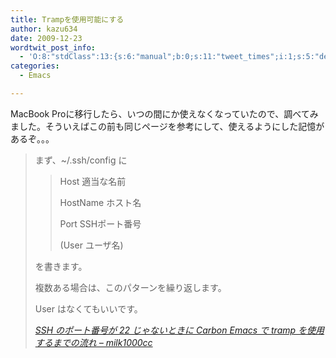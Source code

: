 ```yaml
---
title: Trampを使用可能にする
author: kazu634
date: 2009-12-23
wordtwit_post_info:
  - 'O:8:"stdClass":13:{s:6:"manual";b:0;s:11:"tweet_times";i:1;s:5:"delay";i:0;s:7:"enabled";i:1;s:10:"separation";s:2:"60";s:7:"version";s:3:"3.7";s:14:"tweet_template";b:0;s:6:"status";i:2;s:6:"result";a:0:{}s:13:"tweet_counter";i:2;s:13:"tweet_log_ids";a:1:{i:0;i:5005;}s:9:"hash_tags";a:0:{}s:8:"accounts";a:1:{i:0;s:7:"kazu634";}}'
categories:
  - Emacs

---
```

<div class="section">
<p>
    MacBook Proに移行したら、いつの間にか使えなくなっていたので、調べてみました。そういえばこの前も同じページを参考にして、使えるようにした記憶があるぞ。。。
</p>
  
<blockquote title="SSH のポート番号が 22 じゃないときに Carbon Emacs で tramp を使用するまでの流れ - milk1000cc" cite="http://d.hatena.ne.jp/milk1000cc/20080813/1218598382">
<p>
      まず、~/.ssh/config に
</p>
    
<blockquote>
<p>
        Host 適当な名前
</p>
      
<p>
        HostName ホスト名
</p>
      
<p>
        Port SSHポート番号
</p>
      
<p>
        (User ユーザ名)
</p>
</blockquote>
    
<p>
      を書きます。
</p>
    
<p>
</p>
    
<p>
      複数ある場合は、このパターンを繰り返します。
</p>
    
<p>
</p>
    
<p>
      User はなくてもいいです。
</p>
    
<p>
<cite><a href="http://d.hatena.ne.jp/milk1000cc/20080813/1218598382" onclick="__gaTracker('send', 'event', 'outbound-article', 'http://d.hatena.ne.jp/milk1000cc/20080813/1218598382', 'SSH のポート番号が 22 じゃないときに Carbon Emacs で tramp を使用するまでの流れ &#8211; milk1000cc');" target="_blank">SSH のポート番号が 22 じゃないときに Carbon Emacs で tramp を使用するまでの流れ &#8211; milk1000cc</a></cite>
</p>
</blockquote>
</div>

